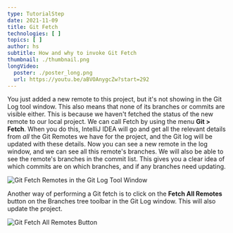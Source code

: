 ```yaml
---
type: TutorialStep
date: 2021-11-09
title: Git Fetch
technologies: [ ]
topics: [ ]
author: hs
subtitle: How and why to invoke Git Fetch
thumbnail: ./thumbnail.png
longVideo:
  poster: ./poster_long.png
  url: https://youtu.be/aBVOAnygcZw?start=292
---
```


You just added a new remote to this project, but it's not showing in the Git Log tool window. This also means that none of its branches or commits are visible either. This is because we haven't fetched the status of the new remote to our local project. We can call Fetch by using the menu **Git > Fetch**. When you do this, IntelliJ IDEA will go and get all the relevant details from _all_ the Git Remotes we have for the project, and the Git log will be updated with these details. Now you can see a new remote in the log window, and we can see all this remote's branches. We will also be able to see the remote's branches in the commit list. This gives you a clear idea of which commits are on which branches, and if any branches need updating.

![Git Fetch Remotes in the Git Log Tool Window](git-fetch-remotes.png)

Another way of performing a Git fetch is to click on the **Fetch All Remotes** button on the Branches tree toolbar in the Git Log window. This will also update the project.

![Git Fetch All Remotes Button](fetch-all-remotes.png)